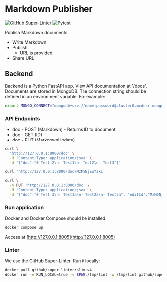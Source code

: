 # Markdown Publisher

[![GitHub Super-Linter](https://github.com/costa365/MarkdownPub/actions/workflows/lint.yml/badge.svg)](https://github.com/marketplace/actions/super-linter)
[![Pytest](https://github.com/costa365/MarkdownPub/actions/workflows/tests.yml/badge.svg)](https://github.com/marketplace/actions/run-pytest)


Publish Markdown documents.

- Write Markdown
- Publish
  - URL is provided
- Share URL

## Backend

Backend is a Python FastAPI app. View API documentation at '/docs'. Documents are stored in MongoDB. The connection string should be defined in an environment variable. For example:

```bash
export MONGO_CONNECT="mongodb+srv://name:password@cluster0.mcdesr.mongodb.net/?retryWrites=true&w=majority"
```

### API Endpoints

- doc - POST (Markdown) - Returns ID to document
- doc - GET (ID)
- doc - PUT (MarkdownUpdate)

```bash
curl \
  'http://127.0.0.1:8000/doc' \
  -H 'Content-Type: application/json' \
  -d '{"doc":"# Test 2\n- Test1\n- Test2\n- Test3"}'
```

```bash
curl 'http://127.0.0.1:8000/doc/MzM5NjEwYzk1'
```

```bash
curl \
  -X PUT 'http://127.0.0.1:8000/doc' \
  -H 'Content-Type: application/json' \
  -d '{"doc":"# Test 3\n- Test1a\n- Test2a\n- Test3a", "editId":"MzM5NjEwYzk1"}'
```

### Run application

Docker and Docker Compose should be installed.

```bash
docker compose up
```

Access at [http://127.0.0.1:8005](http://127.0.0.1:8005)


### Linter

We use the GitHub Super-Linter. Run it locally:

```bash
docker pull github/super-linter:slim-v4
docker run -e RUN_LOCAL=true -v $PWD:/tmp/lint -w /tmp/lint github/super-linter
```
